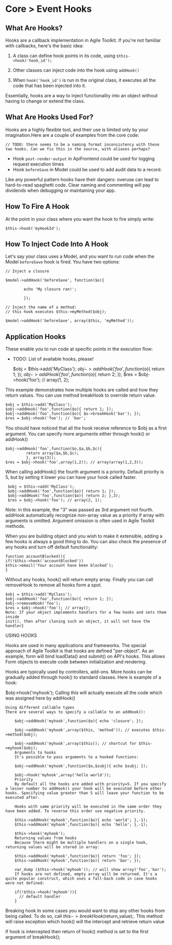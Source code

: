# Core > Event Hooks

## What Are Hooks?

Hooks are a callback implementation in Agile Toolkit. If you're not familiar with callbacks, here's the basic idea:

1. A class can define hook points in its code, using `$this->hook('hook_id');` 

1. Other classes can inject code into the hook using `addHook()`

1. When `hook('hook_id')` is run in the original class, it executes all the code that has been injected into it.

Essentially, hooks are a way to inject functionality into an object without having to change or extend the class.

## What Are Hooks Used For?

Hooks are a highly flexible tool, and their use is limited only by your imagination.Here are a couple of examples from the core code:

    // TODO: there seems to be a naming format inconsistency with these two hooks. Can we fix this in the source, with aliases perhaps?

- Hook `post-render-output` in ApiFrontend could be used for logging request execution times
- Hook `beforeSave` in Model could be used to add audit data to a record.

Like any powerful pattern hooks have their dangers: overuse can lead to hard-to-read spaghetti code. Clear naming and commenting will pay dividends when debugging or maintaining your app.

## How To Fire A Hook

At the point in your class where you want the hook to fire simply write:

    $this->hook('myHookId');

## How To Inject Code Into A Hook

Let's say your class uses a Model, and you want to run code when the Model `beforeSave` hook is fired. You have two options:

    // Inject a closure

    $model->addHook('beforeSave', function($o){ 

            echo 'My closure ran!'; 

            });

    // Inject the name of a method:
    // this hook executes $this->myMethod($obj);

    $model->addHook('beforeSave', array($this, 'myMethod')); 


## Application Hooks

These enable you to run code at specific points in the execution flow:

- TODO: List of available hooks, please!









    $obj = $this->add('MyClass');
    $obj->addHook('foo',function($o){ return 1; });
    $obj->addHook('foo',function($o){ return 2; });
    $res = $obj->hook('foo'); // array(1, 2);

This example demonstrates how multiple hooks are called and how they return 
values. You can use method breakHook to override return value.

    $obj = $this->add('MyClass');
    $obj->addHook('foo',function($o){ return 1; });
    $obj->addHook('foo',function($o){ $o->breakHook('bar'); });
    $res = $obj->hook('foo'); // 'bar';

You should have noticed that all the hook receive reference to $obj as a ﬁrst argument. You can specify more arguments either through hook() or addHook()

    $obj->addHook('foo',function($o,$a,$b,$c){ 
             return array($a,$b,$c); 
             }, array(3));
    $res = $obj->hook('foo',array(1,2)); // array(array(1,2,3));

When calling addHook() the fourth argument is a priority. Default priority is 5, 
but by setting it lower you can have your hook called faster.

     $obj = $this->add('MyClass');
     $obj->addHook('foo',function($o){ return 1; });
     $obj->addHook('foo',function($o){ return 2; },3);
     $res = $obj->hook('foo'); // array(2, 1);

Note: in this example, the "3" was passed as 3rd argument not fourth. 
addHook automatically recognize non-array value as a priority if array with arguments is omitted. Argument omission is often used in Agile Toolkit methods.

When you are building object and you wish to make it extensible, adding a few 
hooks is always a good thing to do. You can also check the presence of any hooks 
and turn off default functionality:

    function accountBlocked(){
    if(!$this->hook('accountBlocked'))
    $this->email('Your account have been blocked');
    }

Without any hooks, hook() will return empty array.
Finally you can call removeHook to remove all hooks form a spot.

    $obj = $this->add('MyClass');
    $obj->addHook('foo',function($o){ return 1; });
    $obj->removeHook('foo');
    $res = $obj->hook('foo'); // array();
    Note: If your object implements handlers for a few hooks and sets them inside 
    init(), then after cloning such an object, it will not have the handler}

>>>>>>>>>>>>>>>>>>>>>>>>>>

USING HOOKS

Hooks are used in many applications and frameworks. The special approach of Agile Toolkit is that hooks are defined "per-object". As an example, form will bind loadData() and submit() on API's hooks. This allows Form objects to execute code between initialization and rendering.

Hooks are typically used by controllers, add-ons. More hooks can be gradually added through hook() to standard classes. Here is example of a hook:

$obj->hook('myhook');
Calling this will actually execute all the code which was assigned here by addHook()

    Using different callable types
    There are several ways to specify a callable to an addHook():

        $obj->addHook('myhook',function($o){ echo 'closure'; });

        $obj->addHook('myhook',array($this, 'method')); // executes $this->method($obj);

        $obj->addHook('myhook',array($this)); // shortcut for $this->myhook($obj);
        Arguments to hooks
        It's possible to pass arguments to a hooked functions:

        $obj->addHook('myhook',function($o,$subj){ echo $subj; });

        $obj->hook('myhook',array('hello world'));
        Priority
        By default all the hooks are added with priority=5. If you specify a lesser number to addHook() your hook will be executed before other hooks. Specifying value greater than 5 will leave your function to be executed after.

        Hooks with same priority will be executed in the same order they have been added. To reverse this order use negative priority.

        $this->addHook('myhook',function($o){ echo 'world'; },-1);
        $this->addHook('myhook',function($o){ echo 'hello'; },-1);

        $this->hook('myhook');
        Returning values from hooks
        Because there might be multiple handlers on a single hook, returning values will be stored in array:

        $this->addHook('myhook',function($o){ return 'foo'; });
        $this->addHook('myhook',function($o){ return 'bar'; });

        var_dump ($this->hook('myhook')); // will show array('foo','bar');
        If hooks are not defined, empty array will be returned. It's a quite popular construct, which uses a fall-back code in case hooks were not defined:

        if(!$this->hook('myhook')){
          // default handler
        }
Breaking hook
In some cases you would want to stop any other hooks from being called. To do so, call $this->breakHook($return_value);. This method will raise exception which hook() will the intercept and retrieve return value

If hook is intercepted then return of hook() method is set to the first argument of breakHook();

